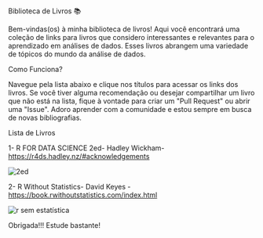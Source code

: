
Biblioteca de Livros 📚

Bem-vindas(os) à minha biblioteca de livros! Aqui você encontrará uma coleção de links para livros que considero interessantes e relevantes para o aprendizado em análises de dados. Esses livros abrangem uma variedade de tópicos do mundo da análise de dados.

Como Funciona?

Navegue pela lista abaixo e clique nos títulos para acessar os links dos livros. Se você tiver alguma recomendação ou desejar compartilhar um livro que não está na lista, fique à vontade para criar um "Pull Request" ou abrir uma "Issue". Adoro aprender com a comunidade e estou sempre em busca de novas bibliografias.

Lista de Livros

1- R FOR DATA SCIENCE 2ed- Hadley Wickham-  https://r4ds.hadley.nz/#acknowledgements
  
![2ed](https://github.com/JenniferLopes/Livros/assets/67852083/4cee3fb7-a1a9-418d-bec0-7533386b0839)

2- R Without Statistics- David Keyes - https://book.rwithoutstatistics.com/index.html

![r sem estatística](https://github.com/JenniferLopes/Livros/assets/67852083/336f2b74-f95d-4000-ad17-278b48ecffc6)




Obrigada!!! Estude bastante!
